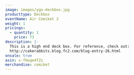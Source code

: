 ```yaml
---
image: images/ygo-deckbox.jpg
producttype: Deckbox
eventName: Air Comiket 2
weight: 1
pricings:
  - quantity: 1
    price: 73
description: |-
  This is a high end deck box. For reference, check out:
  http://cakerabbits.blog.fc2.com/blog-entry-26.html
onsale: true
asin: s-fHuqe4fZs
merchandise: comiket
---
```

